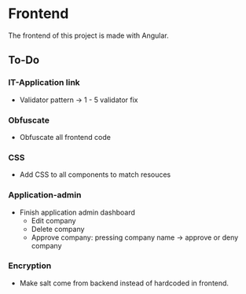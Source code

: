 # Frontend
The frontend of this project is made with Angular. 

## To-Do

### IT-Application link
* Validator pattern -> 1 - 5 validator fix

### Obfuscate
* Obfuscate all frontend code

### CSS
* Add CSS to all components to match resouces 

### Application-admin
* Finish application admin dashboard
    * Edit company
    * Delete company
    * Approve company: pressing company name -> approve or deny company


### Encryption
* Make salt come from backend instead of hardcoded in frontend.